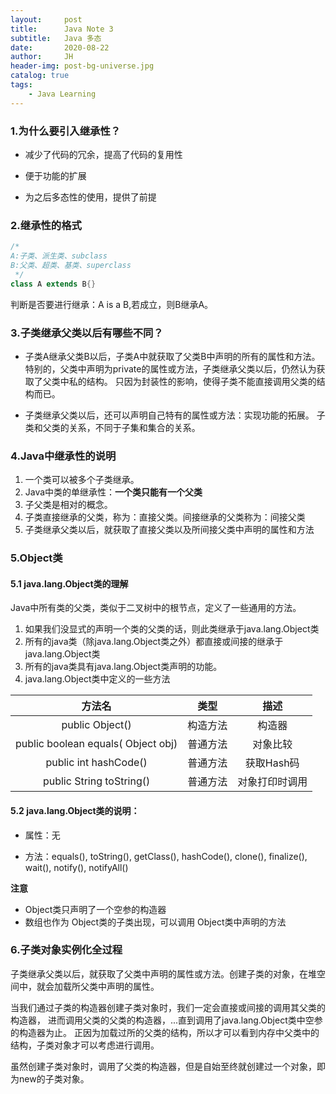 ```yaml
---
layout:     post
title:      Java Note 3
subtitle:   Java 多态
date:       2020-08-22
author:     JH
header-img: post-bg-universe.jpg
catalog: true
tags:
    - Java Learning    
---
```


### 1.为什么要引入继承性？

- 减少了代码的冗余，提高了代码的复用性

- 便于功能的扩展

- 为之后多态性的使用，提供了前提

### 2.继承性的格式
```java
/*
A:子类、派生类、subclass
B:父类、超类、基类、superclass
 */
class A extends B{}
```

判断是否要进行继承：A is a B,若成立，则B继承A。
### 3.子类继承父类以后有哪些不同？
- 子类A继承父类B以后，子类A中就获取了父类B中声明的所有的属性和方法。
特别的，父类中声明为private的属性或方法，子类继承父类以后，仍然认为获取了父类中私的结构。
只因为封装性的影响，使得子类不能直接调用父类的结构而已。

- 子类继承父类以后，还可以声明自己特有的属性或方法：实现功能的拓展。
子类和父类的关系，不同于子集和集合的关系。

### 4.Java中继承性的说明

1. 一个类可以被多个子类继承。
2. Java中类的单继承性：**一个类只能有一个父类**
3. 子父类是相对的概念。
4. 子类直接继承的父类，称为：直接父类。间接继承的父类称为：间接父类
5. 子类继承父类以后，就获取了直接父类以及所间接父类中声明的属性和方法

### 5.Object类

#### 5.1 java.lang.Object类的理解

Java中所有类的父类，类似于二叉树中的根节点，定义了一些通用的方法。

1. 如果我们没显式的声明一个类的父类的话，则此类继承于java.lang.Object类
2. 所有的java类（除java.lang.Object类之外）都直接或间接的继承于java.lang.Object类
3. 所有的java类具有java.lang.Object类声明的功能。
4. java.lang.Object类中定义的一些方法

| 方法名	| 类型 | 描述 |
| :--: | :--: | :--: |
| public Object() | 构造方法 | 构造器 |
| public boolean equals( Object obj) | 普通方法 | 对象比较 |
| public int hashCode()	| 普通方法 | 获取Hash码 |
| public String toString() | 普通方法 | 对象打印时调用 |

#### 5.2 java.lang.Object类的说明：

- 属性：无

- 方法：equals(), toString(), getClass(), hashCode(), clone(), finalize(), wait(), notify(), notifyAll()

**注意**
- Object类只声明了一个空参的构造器
- 数组也作为 Object类的子类出现，可以调用 Object类中声明的方法

### 6.子类对象实例化全过程

子类继承父类以后，就获取了父类中声明的属性或方法。创建子类的对象，在堆空间中，就会加载所父类中声明的属性。

当我们通过子类的构造器创建子类对象时，我们一定会直接或间接的调用其父类的构造器，
进而调用父类的父类的构造器，...直到调用了java.lang.Object类中空参的构造器为止。
正因为加载过所的父类的结构，所以才可以看到内存中父类中的结构，子类对象才可以考虑进行调用。

虽然创建子类对象时，调用了父类的构造器，但是自始至终就创建过一个对象，即为new的子类对象。